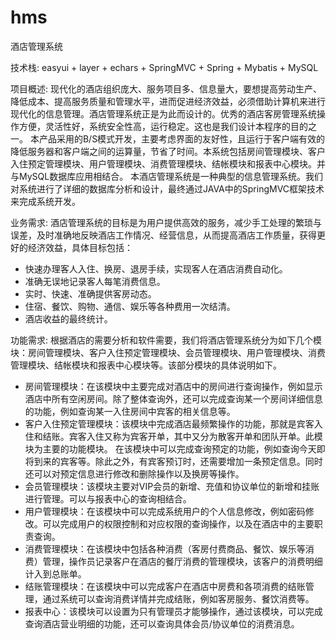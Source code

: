 # hms
酒店管理系统

技术栈: easyui + layer + echars + SpringMVC + Spring + Mybatis + MySQL

项目概述:
现代化的酒店组织庞大、服务项目多、信息量大，要想提高劳动生产、降低成本、提高服务质量和管理水平，进而促进经济效益，必须借助计算机来进行现代化的信息管理。酒店管理系统正是为此而设计的。优秀的酒店客房管理系统操作方便，灵活性好，系统安全性高，运行稳定。这也是我们设计本程序的目的之一。
本产品采用的B/S模式开发，主要考虑界面的友好性，且运行于客户端有效的降低服务器和客户端之间的运算量，节省了时间。本系统包括房间管理模块、客户入住预定管理模块、用户管理模块、消费管理模块、结帐模块和报表中心模块。并与MySQL数据库应用相结合。
本酒店管理系统是一种典型的信息管理系统。我们对系统进行了详细的数据库分析和设计，最终通过JAVA中的SpringMVC框架技术来完成系统开发。
 

业务需求:
酒店管理系统的目标是为用户提供高效的服务，减少手工处理的繁琐与误差，及时准确地反映酒店工作情况、经营信息，从而提高酒店工作质量，获得更好的经济效益，具体目标包括：
- 快速办理客人入住、换房、退房手续，实现客人在酒店消费自动化。
- 准确无误地记录客人每笔消费信息。
- 实时、快速、准确提供客房动态。
- 住宿、餐饮、购物、通信、娱乐等各种费用一次结清。
- 酒店收益的最终统计。

功能需求:
根据酒店的需要分析和软件需要，我们将酒店管理系统分为如下几个模块：房间管理模块、客户入住预定管理模块、会员管理模块、用户管理模块、消费管理模块、结帐模块和报表中心模块等。该部分模块的具体说明如下。
- 房间管理模块：在该模块中主要完成对酒店中的房间进行查询操作，例如显示酒店中所有空闲房间。除了整体查询外，还可以完成查询某一个房间详细信息的功能，例如查询某一入住房间中宾客的相关信息等。
- 客户入住预定管理模块：该模块中完成酒店最频繁操作的功能，那就是宾客入住和结账。宾客入住又称为宾客开单，其中又分为散客开单和团队开单。此模块为主要的功能模块。
在该模块中可以完成查询预定的功能，例如查询今天即将到来的宾客等。除此之外，有宾客预订时，还需要增加一条预定信息。同时还可以对预定信息进行修改和删除操作以及换房等操作。
- 会员管理模块：该模块主要对VIP会员的新增、充值和协议单位的新增和挂账进行管理。可以与报表中心的查询相结合。
- 用户管理模块：在该模块中可以完成系统用户的个人信息修改，例如密码修改。可以完成用户的权限控制和对应权限的查询操作，以及在酒店中的主要职责查询。
- 消费管理模块：在该模块中包括各种消费（客房付费商品、餐饮、娱乐等消费）管理，操作员记录客户在酒店的餐厅消费的管理模块，该客户的消费明细计入到总账单。
- 结账管理模块：在该模块中可以完成客户在酒店中房费和各项消费的结账管理，通过系统可以查询消费详情并完成结账，例如客房服务、餐饮消费等。
- 报表中心：该模块可以设置为只有管理员才能够操作，通过该模块，可以完成查询酒店营业明细的功能，还可以查询具体会员/协议单位的消费消息。
